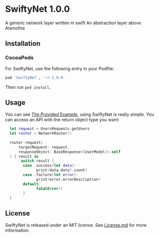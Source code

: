 # SwiftyNet 1.0.0
A generic network layer written in swift
An abstraction layer above Alamofire

## Installation
### CocoaPods

For SwiftyNet, use the following entry in your Podfile:

```rb
pod 'SwiftyNet', '~> 1.0.0'
```
Then run `pod install`.

## Usage

You can see [The Provided Example](https://github.com/mohammed-salah-zidane/SwiftyNet/tree/main/Example/SwiftNetTest), using SwiftyNet is really simple. You can access an API with the return object type you want:

```swift
  let request = UsersRequests.getUsers
  let router = NetworkRouter()
      
  router.request( 
      targetRequest: request,
      responseObject: BaseResponse<[UserModel]>.self
  ) { result in
       switch result {
        case .success(let data):
              print(data.data?.count)
        case .failure(let error):
              print(error.errorDescription)
        default:
              fatalError()
        }
  }
```

## License

SwiftyNet is released under an MIT license. See [License.md](https://github.com/Moya/Moya/blob/master/License.md) for more information.
